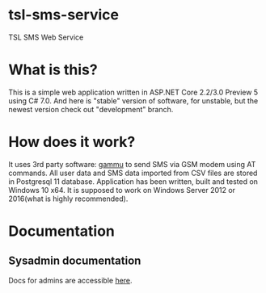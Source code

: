 # tsl-sms-service
TSL SMS Web Service

# What is this?

This is a simple web application written in ASP.NET Core 2.2/3.0 Preview 5 using C# 7.0. And here is "stable" version of software, for unstable, but the newest version check out "development" branch.

# How does it work?

It uses 3rd party software: [gammu](https://wammu.eu/gammu/) to send SMS via GSM modem using AT commands.
All user data and SMS data imported from CSV files are stored in Postgresql 11 database. 
Application has been written, built and tested on Windows 10 x64. It is supposed to work on Windows Server 2012 or 2016(what is highly recommended).

# Documentation

## Sysadmin documentation

Docs for admins are accessible [here](https://github.com/tsl-sp-z-o-o/tsl-sms-service/blob/development/wwwroot/files/sysadmin-doc.rtf).
